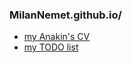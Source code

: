 ### MilanNemet.github.io/


* [my Anakin's CV](https://milannemet.github.io/WebSite/)
* [my TODO list](https://milannemet.github.io/myTodo/)
